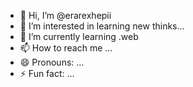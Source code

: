 - 👋 Hi, I’m @erarexhepii
- 👀 I’m interested in learning new thinks...
- 🌱 I’m currently learning .web
- 📫 How to reach me ...
- 😄 Pronouns: ...
- ⚡ Fun fact: ...

<!---
erarexhepii/erarexhepii is a ✨ special ✨ repository because its `README.md` (this file) appears on your GitHub profile.
You can click the Preview link to take a look at your changes.
--->
